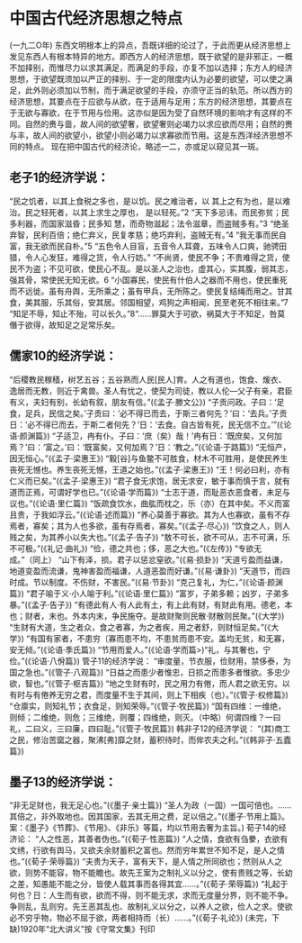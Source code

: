 # 中国古代经济思想之特点
(一九二O年)
东西文明根本上的异点，吾既详细的论过了，于此而更从经济思想上发见东西人有根本特异的地方。即西方人的经济思想，既于欲望的是非邪正，一概不加择别，而惟尽力以求其满足，而满足的手段，亦复不加以选择；东方人的经济思想，于欲望既须加以严正的择别、于一定的限度内认为必要的欲望，可以使之满足，此外则必须加以节制，而于满足欲望的手段，亦须守正当的轨范。所以西方的经济思想，其要点在于应欲与从欲，在于适用与足用；东方的经济思想，其要点在于无欲与寡欲，在于节用与俭用。这亦似是因为受了自然环境的影响才有这样的不同。自然的赉与啬，故人间的欲望奢，欲望奢则必竭力以求应欲而尽用；自然的赉与丰，故人间的欲望小，欲望小则必竭力以求寡欲而节用。这是东西洋经济思想不同的特点。
现在把中国古代的经济论，略述一二，亦或足以窥见其一斑。

## 老子1的经济学说：

“民之饥者，以其上食税之多也，是以饥。民之难治者，以
其上之有为也，是以难治。民之轻死者，以其上求生之厚也，
是以轻死。”2
“天下多忌讳，而民弥贫；民多利器，而国家滋昏；民多知
慧，而奇物滋起；法令滋章，而盗贼多有。”3
“绝圣弃智，民利百倍；绝仁弃义，民复孝慈；绝巧弃利，盗贼无有。”4
“我无事而民自富，我无欲而民自朴。”5
“五色令人目盲，五音令人耳聋，五味令人口爽，驰骋田猎，令人心发狂，难得之货，令人行妨。”
“不尚贤，使民不争；不贵难得之货，使民不为盗；不见可欲，使民心不乱。是以圣人之治也，虚其心，实其腹，弱其志，强其骨，常使民无知无欲。6
“小国寡民，使民有什伯人之器而不用也，使民重死而不远徙。虽有舟舆，无所乘之；虽有甲兵，无所陈之。使民复结绳而用之。甘其食，美其服，乐其俗，安其居。邻国相望，鸡狗之声相闻，民至老死不相往来。”7
“知足不辱，知止不殆，可以长久。”8“……罪莫大于可欲，祸莫大于不知足，咎莫僭于欲得，故知足之足常乐矣。

## 儒家10的经济学说：

“后稷教民稼穑，树艺五谷；五谷熟而人民[民人]育。人之有道也，饱食、煖衣、逸居而无教，则近于禽兽。圣人有忧之，使契为司徒，教以人伦—父子有亲，君臣有义，夫妇有别，长幼有叙，朋友有信。”(《孟子·滕文公》)
“子贡问政。子曰：‘足食，足兵，民信之矣。’子贡曰：‘必不得已而去，于斯三者何先？’曰：‘去兵。’子贡日：‘必不得已而去，于斯二者何先？’日：‘去食。自古皆有死，民无信不立。’”(《论语·颜渊篇》)
“子适卫，冉有仆。子曰：‘庶（矣）哉！’冉有日：‘既庶矣，又何加焉？’曰：‘富之。’曰：‘既富矣，又何加焉？’日：‘教之。”(《论语·于路篇》)
“无恒产，因无恒心。”(《孟子·梁惠王》)
“毅[谷]与鱼鳖不可胜食，材木不可胜用，是使民养生丧死无憾也。养生丧死无憾，王道之始也。”(《孟子·梁惠王》)
“王！何必曰利，亦有仁义而已矣。”(《孟子·梁惠王》)
“君子食无求饱，居无求安，敏于事而慎于言，就有道而正焉，可谓好学也已。”(《论语·学而篇》)
“士志于道，而耻恶衣恶食者，未足与议也。”(《论语·里仁篇》)
“饭疏食饮水，曲肱而枕之，乐（亦）在其中矣。不义而富且贵，于我如浮云。”(《论语·述而篇》)
“养心莫善于寡欲。其为人也寡欲，虽有不存焉者，寡矣；其为人也多欲，虽有存焉者，寡矣。”(《孟子·尽心》)
“饮食之人，则人贱之矣，为其养小以失大也。”(《孟子·告子》)
“敖不可长，欲不可从，志不可满，乐不可极。”(《礼记·曲礼》)
“俭，德之共也；侈，恶之大也。”(《左传》)
“专欲无成。”（同上）
“山下有泽，损。君子以惩忿窒欲。”(《易·损卦》)
“天道亏盈而益谦，地道变盈而流谦，鬼神害盈而福谦，人道恶盈而好谦。”(《易·谦卦》)
“天道节，而四时成。节以制度。不伤财，不害民。”(《易·节卦》)
“克己复礼，为仁，”(《论语·颜渊篇》)
“君子喻于义·小人喻于利。”(《论语·里仁篇》)
“富岁，子弟多赖；凶岁，子弟多暴。”(《孟子·告子》)
“有德此有人·有人此有土，有上此有财，有财此有用。德老，本也；财者，末也。外本内末，争民施夺。是故财聚则民散·财散则民聚。”(《大学》)
“生财有大道，生之者众，食之者寡，为之者疾，用之者舒，则财恒足矣。”(《大学》)
“有国有家者，不患穷〔寡而患不均，不患贫而患不安。盖均无贫，和无寡，安无倾。”(《论语·季氏篇》)
“节用而爱人。”(《论语·学而篇>)“礼，与其奢也，宁俭。”(《论语·八佾篇》)
管子11的经济学说：
“审度量，节衣服，俭财用，禁侈泰，为国之急也。”(《管子·八观篇》)
“日益之而患少者惟忠，日损之而患多者惟欲。多忠少欲，智也。”(《管子·枢吉篇》)
“地之生财有时，民之用力有倦，而人君之欲无穷。以有时与有倦养无穷之君，而度量不生于其间，则上下相疾（也）。”(《管子·权修篇》)
“仓廪实，则知礼节；衣食足，则知荣辱。”(《管子·牧民篇》)
“国有四维：一维绝，则倾；二维绝，则危；三维绝，则覆；四维绝，则灭。（中略）何谓四维？一曰礼，二曰义，三曰廉，四曰耻。”(《管子·牧民篇》)
韩非子12的经济学说：
“(其)商工之民，修治苦窳之器，聚沸[弗]靡之财，蓄积待时，而侔农夫之利。”(《韩非子·五蠹篇》)

## 墨子13的经济学说：

“非无足财也，我无足心也。”(《墨子·亲士篇》)
“圣人为政（一国）一国可倍也。……其倍之，非外取地也。因其国家，去其无用之费，足以倍之。”(《墨子·节用上篇》。案：《墨子》《节葬》、《节用》、《非乐》等篇，均以节用去奢为主旨。)
荀子14的经济论：
“人之性恶，其善者伪也。”(《荀子·性恶篇》)
“人之情，食欲有刍豢，衣欲有文绣，行欲有舆马，又欲夫余财蓄积之富也。然而穷年累世不知不足，是人之情也。”(《荀子·荣辱篇》)
“夫贵为天子，富有天下，是人情之所同欲也；然则从人之欲，则势不能容，物不能瞻也。故先王案为之制礼义以分之，使有贵贱之等，长幼之差，知愚能不能之分，皆使人载其事而各得其宜……。”(《荀子·荣辱篇》)
“礼起于何也？日：人生而有欲，欲而不得，则不能无求，求而无度量分界，则不能不争。争则乱，乱则穷。先王恶其乱也、故制礼义以分之，以养人之欲，俭人之求。使欲必不穷乎物，物必不屈于欲，两者相持而（长）……。”(《荀子·礼论》)
(未完，下缺)1920年“北大讲义”按《守常文集》刊印

